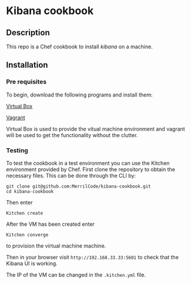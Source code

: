 # Kibana cookbook

## Description
This repo is a Chef cookbook to install _kibana_ on a machine.

## Installation

### Pre requisites
To begin, download the following programs and install them:

[Virtual Box](https://www.virtualbox.org/wiki/Downloads)

[Vagrant](https://www.vagrantup.com/downloads.html)

Virtual Box is used to provide the vitual machine environment and vagrant will be used to get the functionality without the clutter.

### Testing
To test the cookbook in a test environment you can use the Kitchen environment provided by Chef. First clone the repository to obtain the necessary files. This can be done through the CLI by:

	git clone git@github.com:MerrilCode/kibana-cookbook.git
	cd kibana-cookbook

Then enter

	Kitchen create

After the VM has been created enter
	
	Kitchen converge

to provision the virtual machine machine.

Then in your browser visit `http://192.168.33.33:5601` to check that the Kibana UI is working.

The IP of the VM can be changed in the `.kitchen.yml` file.